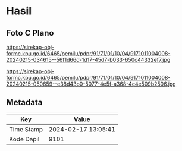 # Hasil

## Foto C Plano

https://sirekap-obj-formc.kpu.go.id/6465/pemilu/pdpr/91/71/01/10/04/9171011004008-20240215-034615--56f1d66d-1d17-45d7-b033-650c44332ef7.jpg

https://sirekap-obj-formc.kpu.go.id/6465/pemilu/pdpr/91/71/01/10/04/9171011004008-20240215-050659--e38d43b0-5077-4e5f-a368-4c4e509b2506.jpg


## Metadata

| Key        | Value               |
| ---------- | ------------------- |
| Time Stamp | 2024-02-17 13:05:41 |
| Kode Dapil | 9101                |



